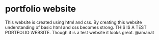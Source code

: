 # portfolio website
This website is created using html and css.
By creating this website understanding of basic html and css becomes strong.
THIS IS A TEST PORTFOLIO WEBSITE. 
Though it is a test website it looks great.
@amanat
